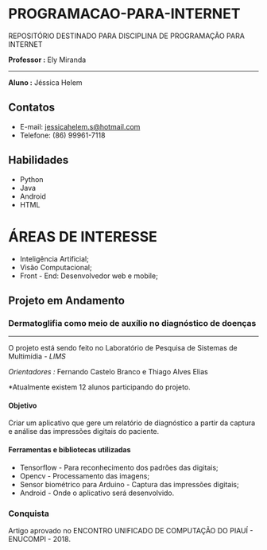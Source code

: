 # PROGRAMACAO-PARA-INTERNET
REPOSITÓRIO DESTINADO PARA DISCIPLINA DE PROGRAMAÇÃO PARA INTERNET

**Professor :** Ely Miranda

---

**Aluno :** Jéssica Helem

## Contatos

* E-mail: jessicahelem.s@hotmail.com
* Telefone: (86) 99961-7118

## Habilidades

* Python
* Java
* Android
* HTML

 # ÁREAS DE INTERESSE 
 
 * Inteligência Artificial;
 * Visão Computacional;
 * Front - End: Desenvolvedor web e mobile;
 

## Projeto em Andamento

 ### Dermatoglifia como meio de auxílio no diagnóstico de doenças
 
 ---
  O projeto está sendo feito no Laboratório de Pesquisa de Sistemas de Multimídia - *LIMS*
 
 *Orientadores :* Fernando Castelo Branco e Thiago Alves Elias 
  
  *Atualmente existem 12 alunos participando do projeto.
 
 #### Objetivo
  Criar um aplicativo que gere um relatório de diagnóstico a partir da captura e análise das impressões digitais do paciente.
  
  #### Ferramentas e bibliotecas utilizadas
  
  * Tensorflow - Para reconhecimento dos padrões das digitais;
  * Opencv -  Processamento das imagens;
  * Sensor biométrico para Arduino - Captura das impressões digitais;
  * Android - Onde o aplicativo será desenvolvido.
  
  ### Conquista
  Artigo aprovado no ENCONTRO UNIFICADO DE COMPUTAÇÃO DO PIAUÍ - ENUCOMPI - 2018.
  
 
 
 
